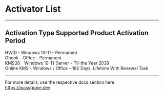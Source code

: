 # Activator List

--------------------------------------------------------------------------------------
Activation Type        Supported Product        Activation Period
--------------------------------------------------------------------------------------

HWID                -  Windows 10-11         -  Permanent                           
Ohook               -  Office                -  Permanent                           
KMS38               -  Windows 10-11-Server  -  Till the Year 2038                  
Online KMS          -  Windows / Office      -  180 Days. Lifetime With Renewal Task

--------------------------------------------------------------------------------------

For more details, use the respective docs section here <https://massgrave.dev>
